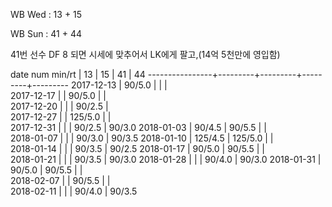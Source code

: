 WB Wed : 13 + 15

WB Sun : 41 + 44

41번 선수 DF 8 되면 시세에 맞추어서 LK에게 팔고,(14억 5천만에 영입함)

date num min/rt |    13   |    15   |    41   |    44
----------------+---------+---------+---------+---------
2017-12-13      |  90/5.0 |         |         |        
2017-12-17      |         |  90/5.0 |         |        
2017-12-20      |         |         |  90/2.5 |        
2017-12-27      |         | 125/5.0 |         |        
2017-12-31      |         |         |  90/2.5 |  90/3.0
2018-01-03      |  90/4.5 |  90/5.5 |         |        
2018-01-07      |         |         |  90/3.0 |  90/3.5
2018-01-10      | 125/4.5 | 125/5.0 |         |        
2018-01-14      |         |         |  90/3.5 |  90/2.5
2018-01-17      |  90/5.0 |  90/5.5 |         |        
2018-01-21      |         |         |  90/3.5 |  90/3.0
2018-01-28      |         |         |  90/4.0 |  90/3.0
2018-01-31      |  90/5.0 |  90/5.5 |         |        
2018-02-07      |         |  90/5.5 |         |        
2018-02-11      |         |         |  90/4.0 |  90/3.5

